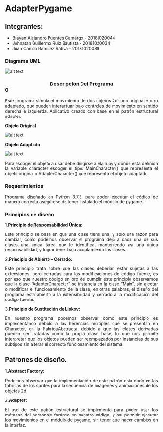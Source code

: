 # AdapterPygame

## Integrantes:

- Brayan Alejandro Puentes Camargo  - 20181020044
- Johnatan Guillermo Ruiz Bautista  - 20181020034
- Juan Camilo Ramírez Rátiva        - 20181020089

### Diagrama UML

![alt text](https://github.com/jgruizba/AdapterPygame/blob/master/adapterUML.png)

### <center> Descripcion Del Programa </center>0
<p align= "Justify">Este programa simula el movimiento de dos objetos 2d: uno original y otro adaptado, que pueden interactuar bajo controles de movimiento en sentido derecha e izquierda. Aplicativo creado con base en el patrón estructural adapter.</p>

**Objeto Original**

![alt text](https://github.com/jgruizba/AdapterPygame/blob/master/origina.jpeg)

**Objeto Adaptado**

![alt text](https://github.com/jgruizba/AdapterPygame/blob/master/bomber.jpeg)


<p align= "Justify">Para escoger el objeto a usar debe dirigirse a Main.py y donde esta definida la variable character escoger el tipo: MainCharacter() que representa el objeto original o AdapterCharacter() que representa el objeto adaptado.</p>

### **Requerimientos**
<p align= "Justify">Programa diseñado en Python 3.7.3, para poder ejecutar el código de manera correcta asegúrese de tener instalado el módulo de pygame.</p>

### Principios de diseño
1.**Principio de Responsabilidad Única:**

<p align= "Justify">Este principio se basa en que una clase tiene una, y solo una razón para cambiar, como podemos observar el programa deja a cada una de sus clases una única tarea que le identifica, manteniendo así una única responsabilidad, y lograr tener bajo acoplamiento las clases.</p>

2.**Principio de Abierto – Cerrado:**

<p align= "Justify">Este principio trata sobre que las clases deberían estar sujetas a las extensiones, pero cerradas para las modificaciones de código fuente, es por eso que nuestro código en pro de cumplir este principio observamos que la clase “AdapterCharacter” se instancia en la clase “Main”, sin afectar o modificar el funcionamiento de la clase, en otras palabras, el diseño del programa esta abierto a la extensibilidad y cerrado a la modificación del código fuente.</p>

3.**Principio de Sustitución de Liskov:**
<p align= "Justify">En nuestro programa podemos observar como este principio es implementando debido a las herencias múltiples que se presentan en Character, en la FabricaAbstracta, debido a que las clases derivadas pueden ser tratadas como la propia clase base, lo que nos permite interpretar que los objetos pueden ser reemplazados por instancias de sus subtipos sin alterar el correcto funcionamiento del sistema.</p>

## Patrones de diseño.

1.**Abstract Factory:**

<p align= "Justify">Podemos observar que la implementación de este patrón esta dado en las fabricas de los sprites para la secuencia de imágenes y animaciones de los objetos 2d.</p>

2.**Adapter:**

<p align= "Justify">El uso de este patrón estructural se implementa para poder usar los métodos del personaje foráneo en nuestro código, y así permitir ejecutar los movimientos en el módulo de pygame, sin tener que hacer cambios en la interfaz.</p> 

